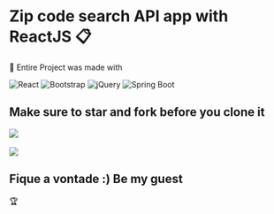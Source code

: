 # Zip code search API app with ReactJS :clipboard:

:bow: Entire Project was made with

 <img alt="React" src="https://img.shields.io/badge/react%20-%2320232a.svg?&style=for-the-badge&logo=react&logoColor=%2361DAFB"/>
  <img alt="Bootstrap" src="https://img.shields.io/badge/bootstrap%20-%23563D7C.svg?&style=for-the-badge&logo=bootstrap&logoColor=white"/>
  <img alt="jQuery" src="https://img.shields.io/badge/jquery%20-%230769AD.svg?&style=for-the-badge&logo=jquery&logoColor=white"/>
  <img alt="Spring Boot" src="https://img.shields.io/badge/Spring_Boot-F2F4F9?style=for-the-badge&logo=spring-boot"/>

## Make sure to star and fork before you clone it

<img src="https://github.com/limatainer/viaCep/blob/main/Captura%20de%20Tela%202022-01-17%20%C3%A0s%2015.52.22.png"/>
</br>
</br>
<img src="https://github.com/limatainer/viaCep/blob/main/Captura%20de%20Tela%202022-01-17%20%C3%A0s%2015.52.54.png"/>

## Fique a vontade :) Be my guest

:trophy:


